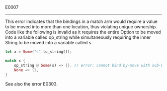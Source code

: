 E0007

---

This error indicates that the bindings in a match arm would require a value to be moved into more than one location, thus violating unique ownership. Code like the following is invalid as it requires the entire Option<String> to be moved into a variable called op_string while simultaneously requiring the inner String to be moved into a variable called s.


```rust
let x = Some("s".to_string());

match x {
    op_string @ Some(s) => {}, // error: cannot bind by-move with sub-bindings
    None => {},
}
```

See also the error E0303.